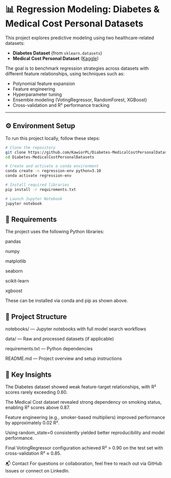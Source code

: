 # 📊 Regression Modeling: Diabetes & Medical Cost Personal Datasets

This project explores predictive modeling using two healthcare-related datasets:

- **Diabetes Dataset** (from `sklearn.datasets`)
- **Medical Cost Personal Dataset** ([Kaggle](https://www.kaggle.com/datasets/mirichoi0218/insurance))

The goal is to benchmark regression strategies across datasets with different feature relationships, using techniques such as:

- Polynomial feature expansion  
- Feature engineering  
- Hyperparameter tuning  
- Ensemble modeling (VotingRegressor, RandomForest, XGBoost)  
- Cross-validation and R² performance tracking

---

## ⚙️ Environment Setup

To run this project locally, follow these steps:

```bash
# Clone the repository
git clone https://github.com/KawiorPL/Diabetes-MedicalCostPersonalDatasets.git
cd Diabetes-MedicalCostPersonalDatasets

# Create and activate a conda environment
conda create -n regression-env python=3.10
conda activate regression-env

# Install required libraries
pip install -r requirements.txt

# Launch Jupyter Notebook
jupyter notebook
```

## 🧪 Requirements
The project uses the following Python libraries:

pandas

numpy

matplotlib

seaborn

scikit-learn

xgboost

These can be installed via conda and pip as shown above.

## 📁 Project Structure
notebooks/ — Jupyter notebooks with full model search workflows

data/ — Raw and processed datasets (if applicable)

requirements.txt — Python dependencies

README.md — Project overview and setup instructions

## 📌 Key Insights
The Diabetes dataset showed weak feature-target relationships, with R² scores rarely exceeding 0.60.

The Medical Cost dataset revealed strong dependency on smoking status, enabling R² scores above 0.87.

Feature engineering (e.g., smoker-based multipliers) improved performance by approximately 0.02 R².

Using random_state=0 consistently yielded better reproducibility and model performance.

Final VotingRegressor configuration achieved R² > 0.90 on the test set with cross-validation R² ≈ 0.85.

📬 Contact
For questions or collaboration, feel free to reach out via GitHub Issues or connect on LinkedIn.
